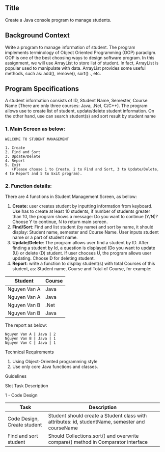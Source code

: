 ## Title

Create a Java console program to manage students.

## Background Context

Write a program to manage information of student. The program implements terminology of Object Oriented Programming (OOP) paradigm. OOP is one of the best choosing ways to design software program.
In this assignment, we will use ArrayList to store list of student. In fact, ArrayList is popular used to manipulate with data. ArrayList provides some useful methods, such as: add(), remove(), sort() ., etc.

## Program Specifications

A student information consists of ID, Student Name, Semester, Course Name (There are only three courses: Java, .Net, C/C++). The program allows use to create list of student, update/delete student information. On the other hand, use can search student(s) and sort result by student name

### 1. Main Screen as below:

```
WELCOME TO STUDENT MANAGEMENT

1. Create
2. Find and Sort
3. Update/Delete
4. Report
5. Exit
   (Please choose 1 to Create, 2 to Find and Sort, 3 to Update/Delete, 4 to Report and 5 to Exit program).
```

### 2. Function details:

There are 4 functions in Student Management Screen, as bellow:

1. **Create:** user creates student by inputting information from keyboard. Use has to create at least 10 students, if number of students greater than 10, the program shows a message: Do you want to continue (Y/N)? Choose Y to continue, N to return main screen.
2. **Find/Sort**: Find and list student (by name) and sort by name, it should display: Student name, semester and Course Name. User inputs student name or a part of student name.
3. **Update/Delete**: The program allows user find a student by ID. After finding a student by Id, a question is displayed (Do you want to update (U) or delete (D) student. If user chooses U, the program allows user updating. Choose D for deleting student.
4. **Report**: write a function to display student(s) with total Courses of this student, as: Student name, Course and Total of Course, for example:

| Student      | Course |
| ------------ | ------ |
| Nguyen Van A | Java   |
| Nguyen Van A | Java   |
| Nguyen Van B | .Net   |
| Nguyen Van B | Java   |

The report as below:

```
Nguyen Van A | Java | 2
Nguyen Van B | Java | 1
Nguyen Van C | Java | 1
```

Technical Requirements

1. Using Object-Oriented programming style
2. Use only core Java functions and classes.

Guidelines

Slot Task Description

1 - Code Design

| Task                        | Description                                                                                     |
| --------------------------- | ----------------------------------------------------------------------------------------------- |
| Code Design, Create student | Student should create a Student class with attributes: id, studentName, semester and courseName |
| Find and sort student       | Should Collections.sort() and overwrite compare() method in Comparator interface                |
